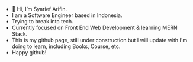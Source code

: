 - 👋 Hi, I’m Syarief Arifin.
- I am a Software Engineer based in Indonesia.
- Trying to break into tech.
- Currently focused on Front End Web Development & learning MERN Stack.
- This is my github page, still under construction but I will update with I'm doing to learn, including Books, Course, etc.
- Happy github!
<!---
syf107/syf107 is a ✨ special ✨ repository because its `README.md` (this file) appears on your GitHub profile.
You can click the Preview link to take a look at your changes.
--->
